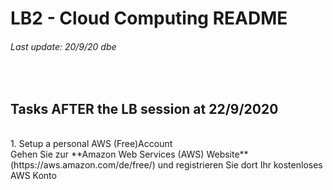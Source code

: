 # LB2 - Cloud Computing README
###### Last update: 20/9/20 dbe
</br>

## Tasks AFTER the LB session at 22/9/2020
</br>
1. Setup a personal AWS (Free)Account
</br>
Gehen Sie zur **Amazon Web Services (AWS) Website** (https://aws.amazon.com/de/free/) und registrieren Sie dort Ihr kostenloses AWS Konto
</br>
</br>
